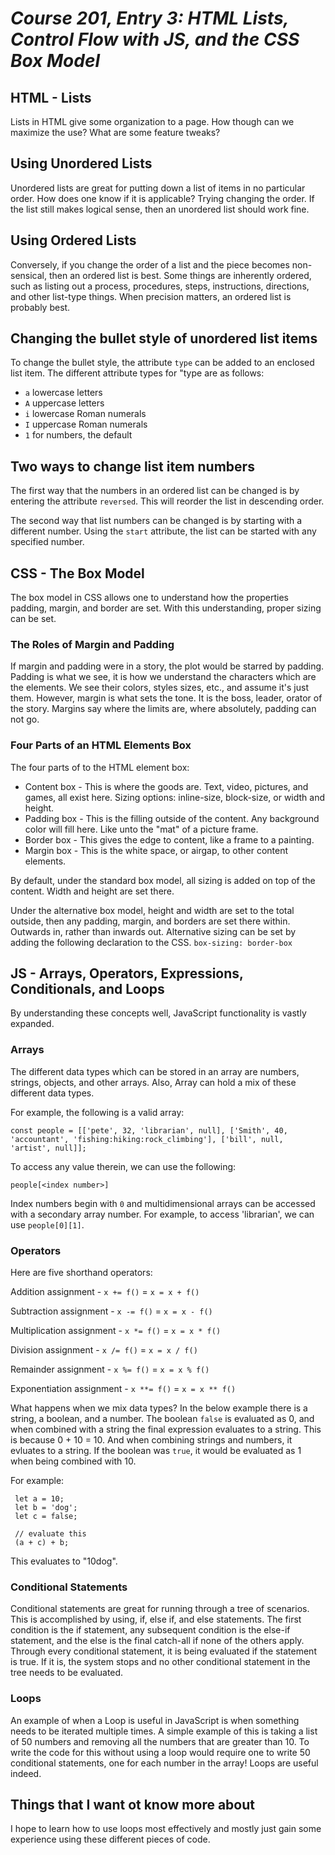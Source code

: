 # *Course 201, Entry 3: HTML Lists, Control Flow with JS, and the CSS Box Model*

## HTML - Lists

Lists in HTML give some organization to a page. How though can we maximize the use? What are some feature tweaks?

## Using Unordered Lists

Unordered lists are great for putting down a list of items in no particular order. How does one know if it is applicable? Trying changing the order. If the list still makes logical sense, then an unordered list should work fine.

## Using Ordered Lists

Conversely, if you change the order of a list and the piece becomes non-sensical, then an ordered list is best. Some things are inherently ordered, such as listing out a process, procedures, steps, instructions, directions, and other list-type things. When precision matters, an ordered list is probably best.

## Changing the bullet style of unordered list items

To change the bullet style, the attribute `type` can be added to an enclosed list item. The different attribute types for "type are as follows:

+ `a` lowercase letters
+ `A` uppercase letters
+ `i` lowercase Roman numerals
+ `I` uppercase Roman numerals
+ `1` for numbers, the default

## Two ways to change list item numbers

The first way that the numbers in an ordered list can be changed is by entering the attribute `reversed`. This will reorder the list in descending order.

The second way that list numbers can be changed is by starting with a different number. Using the `start` attribute, the list can be started with any specified number.

## CSS - The Box Model

The box model in CSS allows one to understand how the properties padding, margin, and border are set. With this understanding, proper sizing can be set.

### The Roles of  Margin and Padding

If margin and padding were in a story, the plot would be starred by padding. Padding is what we see, it is how we understand the characters which are the elements. We see their colors, styles sizes, etc., and assume it's just them. However, margin is what sets the tone. It is the boss, leader, orator of the story. Margins say where the limits are, where absolutely, padding can not go.

### Four Parts of an HTML Elements Box

The four parts of to the HTML element box:

+ Content box - This is where the goods are. Text, video, pictures, and games, all exist here.
    Sizing options: inline-size, block-size, or width and height.
+ Padding box - This is the filling outside of the content. Any background color will fill here. Like unto the "mat" of a picture frame.
+ Border box - This gives the edge to content, like a frame to a painting.
+ Margin box - This is the white space, or airgap, to other content elements.

By default, under the standard box model, all sizing is added on top of the content. Width and height are set there.

Under the alternative box model, height and width are set to the total outside, then any padding, margin, and borders are set there within. Outwards in, rather than inwards out. Alternative sizing can be set by adding the following declaration to the CSS. `box-sizing: border-box`

## JS - Arrays, Operators, Expressions, Conditionals, and Loops

By understanding these concepts well, JavaScript functionality is vastly expanded.

### Arrays

The different data types which can be stored in an array are numbers, strings, objects, and other arrays. Also, Array can hold a mix of these different data types. 

For example, the following is a valid array:

 `const people = [['pete', 32, 'librarian', null], ['Smith', 40, 'accountant', 'fishing:hiking:rock_climbing'], ['bill', null, 'artist', null]];`

To access any value therein, we can use the following:

`people[<index number>]`

Index numbers begin with `0` and multidimensional arrays can be accessed with a secondary array number.
For example, to access 'librarian', we can use `people[0][1]`.

### Operators

Here are five shorthand operators:

Addition assignment - `x += f()` = `x = x + f()`

Subtraction assignment - `x -= f()` = `x = x - f()`

Multiplication assignment - `x *= f()` = `x = x * f()`

Division assignment - `x /= f()` = `x = x / f()`

Remainder assignment - `x %= f()` = `x = x % f()`

Exponentiation assignment - `x **= f()` =  `x = x ** f()`

What happens when we mix data types? In the below example there is a string, a boolean, and a number. The boolean `false` is evaluated as 0, and when combined with a string the final expression evaluates to a string. This is because 0 + 10 = 10. And when combining strings and numbers, it evluates to a string. If the boolean was `true`, it would be evaluated as 1 when being combined with 10.

For example:

```
 let a = 10;
 let b = 'dog';
 let c = false;

 // evaluate this
 (a + c) + b;
```

This evaluates to "10dog".

### Conditional Statements

 Conditional statements are great for running through a tree of scenarios. This is accomplished by using, if, else if, and else statements. The first condition is the if statement, any subsequent condition is the else-if statement, and the else is the final catch-all if none of the others apply. Through every conditional statement, it is being evaluated if the statement is true. If it is, the system stops and no other conditional statement in the tree needs to be evaluated.

### Loops

An example of when a Loop is useful in JavaScript is when something needs to be iterated multiple times. A simple example of this is taking a list of 50 numbers and removing all the numbers that are greater than 10. To write the code for this without using a loop would require one to write 50 conditional statements, one for each number in the array! Loops are useful indeed.

## Things that I want ot know more about

I hope to learn how to use loops most effectively and mostly just gain some experience using these different pieces of code.
